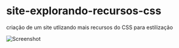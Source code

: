 # site-explorando-recursos-css
criação de um site utlizando mais recursos do CSS para estilização

![Screenshot](screenshot.png)
